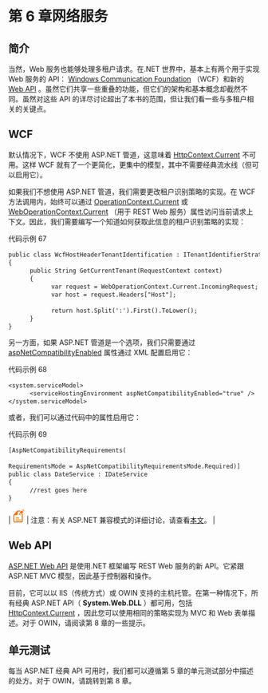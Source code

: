 # 第 6 章网络服务

## 简介

当然，Web 服务也能够处理多租户请求。在.NET 世界中，基本上有两个用于实现 Web 服务的 API： [Windows Communication Foundation](https://msdn.microsoft.com/en-us/library/dd456779.aspx) （WCF）和新的 [Web API](http://www.asp.net/web-api) 。虽然它们共享一些重叠的功能，但它们的架构和基本概念却截然不同。虽然对这些 API 的详尽讨论超出了本书的范围，但让我们看一些与多租户相关的关键点。

## WCF

默认情况下，WCF 不使用 ASP.NET 管道，这意味着 [HttpContext.Current](https://msdn.microsoft.com/en-us/library/system.web.httpcontext.current.aspx) 不可用。这样 WCF 就有了一个更简化，更集中的模型，其中不需要经典流水线（但可以启用它）。

如果我们不想使用 ASP.NET 管道，我们需要更改租户识别策略的实现。在 WCF 方法调用内，始终可以通过 [OperationContext.Current](https://msdn.microsoft.com/en-us/library/system.servicemodel.operationcontext.current.aspx) 或 [WebOperationContext.Current](https://msdn.microsoft.com/en-us/library/system.servicemodel.web.weboperationcontext.current.aspx) （用于 REST Web 服务）属性访问当前请求上下文。因此，我们需要编写一个知道如何获取此信息的租户识别策略的实现：

代码示例 67

```
public class WcfHostHeaderTenantIdentification : ITenantIdentifierStrategy
{
      public String GetCurrentTenant(RequestContext context)
      {
            var request = WebOperationContext.Current.IncomingRequest;
            var host = request.Headers["Host"];

            return host.Split(':').First().ToLower();
      }
}

```

另一方面，如果 ASP.NET 管道是一个选项，我们只需要通过 [aspNetCompatibilityEnabled](https://msdn.microsoft.com/en-us/library/ms731336.aspx) 属性通过 XML 配置启用它：

代码示例 68

```
<system.serviceModel>
      <serviceHostingEnvironment aspNetCompatibilityEnabled="true" />
</system.serviceModel>

```

或者，我们可以通过代码中的属性启用它：

代码示例 69

```
[AspNetCompatibilityRequirements(
      RequirementsMode = AspNetCompatibilityRequirementsMode.Required)]
public class DateService : IDateService
{
      //rest goes here
}

```

| ![](img/note.png) | 注意：有关 ASP.NET 兼容模式的详细讨论，请查看[本文](http://blogs.msdn.com/b/wenlong/archive/2006/01/23/516041.aspx)。 |

## Web API

[ASP.NET Web API](http://www.asp.net/web-api) 是使用.NET 框架编写 REST Web 服务的新 API。它紧跟 ASP.NET MVC 模型，因此基于控制器和操作。

目前，它可以以 IIS（传统方式）或 OWIN 支持的主机托管。在第一种情况下，所有经典 ASP.NET API（ **System.Web.DLL** ）都可用，包括 [HttpContext.Current](https://msdn.microsoft.com/en-us/library/system.web.httpcontext.current.aspx) ，因此您可以使用相同的策略实现为 MVC 和 Web 表单描述。对于 OWIN，请阅读第 8 章的一些提示。

## 单元测试

每当 ASP.NET 经典 API 可用时，我们都可以遵循第 5 章的单元测试部分中描述的处方。对于 OWIN，请跳转到第 8 章。